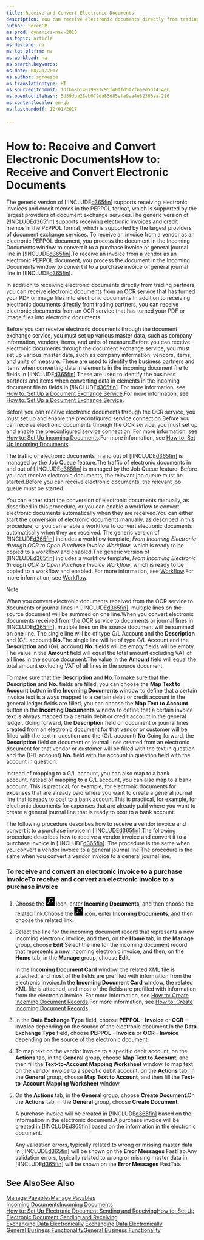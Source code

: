 ```yaml
---
title: Receive and Convert Electronic Documents
description: You can receive electronic documents directly from trading partners or from an OCR service.
author: SorenGP
ms.prod: dynamics-nav-2018
ms.topic: article
ms.devlang: na
ms.tgt_pltfrm: na
ms.workload: na
ms.search.keywords: 
ms.date: 08/21/2017
ms.author: sgroespe
ms.translationtype: HT
ms.sourcegitcommit: 1dfba8b14019991c95f40ffd5f7fbaed5df414eb
ms.openlocfilehash: 5d39dba28eb079da85d85efa9aa4e82366aaf216
ms.contentlocale: en-gb
ms.lasthandoff: 12/01/2017

---
```

# <a name="how-to-receive-and-convert-electronic-documents"></a><span data-ttu-id="85ba1-103">How to: Receive and Convert Electronic Documents</span><span class="sxs-lookup"><span data-stu-id="85ba1-103">How to: Receive and Convert Electronic Documents</span></span>
<span data-ttu-id="85ba1-104">The generic version of [!INCLUDE[d365fin](includes/d365fin_md.md)] supports receiving electronic invoices and credit memos in the PEPPOL format, which is supported by the largest providers of document exchange services.</span><span class="sxs-lookup"><span data-stu-id="85ba1-104">The generic version of [!INCLUDE[d365fin](includes/d365fin_md.md)] supports receiving electronic invoices and credit memos in the PEPPOL format, which is supported by the largest providers of document exchange services.</span></span> <span data-ttu-id="85ba1-105">To receive an invoice from a vendor as an electronic PEPPOL document, you process the document in the Incoming Documents window to convert it to a purchase invoice or general journal line in [!INCLUDE[d365fin](includes/d365fin_md.md)].</span><span class="sxs-lookup"><span data-stu-id="85ba1-105">To receive an invoice from a vendor as an electronic PEPPOL document, you process the document in the Incoming Documents window to convert it to a purchase invoice or general journal line in [!INCLUDE[d365fin](includes/d365fin_md.md)].</span></span>

 <span data-ttu-id="85ba1-106">In addition to receiving electronic documents directly from trading partners, you can receive electronic documents from an OCR service that has turned your PDF or image files into electronic documents.</span><span class="sxs-lookup"><span data-stu-id="85ba1-106">In addition to receiving electronic documents directly from trading partners, you can receive electronic documents from an OCR service that has turned your PDF or image files into electronic documents.</span></span>  

 <span data-ttu-id="85ba1-107">Before you can receive electronic documents through the document exchange service, you must set up various master data, such as company information, vendors, items, and units of measure.</span><span class="sxs-lookup"><span data-stu-id="85ba1-107">Before you can receive electronic documents through the document exchange service, you must set up various master data, such as company information, vendors, items, and units of measure.</span></span> <span data-ttu-id="85ba1-108">These are used to identify the business partners and items when converting data in elements in the incoming document file to fields in [!INCLUDE[d365fin](includes/d365fin_md.md)].</span><span class="sxs-lookup"><span data-stu-id="85ba1-108">These are used to identify the business partners and items when converting data in elements in the incoming document file to fields in [!INCLUDE[d365fin](includes/d365fin_md.md)].</span></span> <span data-ttu-id="85ba1-109">For more information, see [How to: Set Up a Document Exchange Service](across-how-to-set-up-a-document-exchange-service.md).</span><span class="sxs-lookup"><span data-stu-id="85ba1-109">For more information, see [How to: Set Up a Document Exchange Service](across-how-to-set-up-a-document-exchange-service.md).</span></span>  

 <span data-ttu-id="85ba1-110">Before you can receive electronic documents through the OCR service, you must set up and enable the preconfigured service connection.</span><span class="sxs-lookup"><span data-stu-id="85ba1-110">Before you can receive electronic documents through the OCR service, you must set up and enable the preconfigured service connection.</span></span> <span data-ttu-id="85ba1-111">For more information, see [How to: Set Up Incoming Documents](across-how-setup-income-documents.md).</span><span class="sxs-lookup"><span data-stu-id="85ba1-111">For more information, see [How to: Set Up Incoming Documents](across-how-setup-income-documents.md).</span></span>  

 <span data-ttu-id="85ba1-112">The traffic of electronic documents in and out of [!INCLUDE[d365fin](includes/d365fin_md.md)] is managed by the Job Queue feature.</span><span class="sxs-lookup"><span data-stu-id="85ba1-112">The traffic of electronic documents in and out of [!INCLUDE[d365fin](includes/d365fin_md.md)] is managed by the Job Queue feature.</span></span> <span data-ttu-id="85ba1-113">Before you can receive electronic documents, the relevant job queue must be started.</span><span class="sxs-lookup"><span data-stu-id="85ba1-113">Before you can receive electronic documents, the relevant job queue must be started.</span></span>  

 <span data-ttu-id="85ba1-114">You can either start the conversion of electronic documents manually, as described in this procedure, or you can enable a workflow to convert electronic documents automatically when they are received.</span><span class="sxs-lookup"><span data-stu-id="85ba1-114">You can either start the conversion of electronic documents manually, as described in this procedure, or you can enable a workflow to convert electronic documents automatically when they are received.</span></span> <span data-ttu-id="85ba1-115">The generic version of [!INCLUDE[d365fin](includes/d365fin_md.md)] includes a workflow template, *From Incoming Electronic through OCR to Open Purchase Invoice Workflow*, which is ready to be copied to a workflow and enabled.</span><span class="sxs-lookup"><span data-stu-id="85ba1-115">The generic version of [!INCLUDE[d365fin](includes/d365fin_md.md)] includes a workflow template, *From Incoming Electronic through OCR to Open Purchase Invoice Workflow*, which is ready to be copied to a workflow and enabled.</span></span> <span data-ttu-id="85ba1-116">For more information, see [Workflow](across-workflow.md).</span><span class="sxs-lookup"><span data-stu-id="85ba1-116">For more information, see [Workflow](across-workflow.md).</span></span>  

> [!NOTE]  
>  <span data-ttu-id="85ba1-117">When you convert electronic documents received from the OCR service to documents or journal lines in [!INCLUDE[d365fin](includes/d365fin_md.md)], multiple lines on the source document will be summed on one line.</span><span class="sxs-lookup"><span data-stu-id="85ba1-117">When you convert electronic documents received from the OCR service to documents or journal lines in [!INCLUDE[d365fin](includes/d365fin_md.md)], multiple lines on the source document will be summed on one line.</span></span> <span data-ttu-id="85ba1-118">The single line will be of type G/L Account and the **Description** and (G/L account) **No.**</span><span class="sxs-lookup"><span data-stu-id="85ba1-118">The single line will be of type G/L Account and the **Description** and (G/L account) **No.**</span></span> <span data-ttu-id="85ba1-119">fields will be empty.</span><span class="sxs-lookup"><span data-stu-id="85ba1-119">fields will be empty.</span></span> <span data-ttu-id="85ba1-120">The value in the **Amount** field will equal the total amount excluding VAT of all lines in the source document.</span><span class="sxs-lookup"><span data-stu-id="85ba1-120">The value in the **Amount** field will equal the total amount excluding VAT of all lines in the source document.</span></span>  
>   
>  <span data-ttu-id="85ba1-121">To make sure that the **Description** and **No.**</span><span class="sxs-lookup"><span data-stu-id="85ba1-121">To make sure that the **Description** and **No.**</span></span> <span data-ttu-id="85ba1-122">fields are filled, you can choose the **Map Text to Account** button in the **Incoming Documents** window to define that a certain invoice text is always mapped to a certain debit or credit account in the general ledger.</span><span class="sxs-lookup"><span data-stu-id="85ba1-122">fields are filled, you can choose the **Map Text to Account** button in the **Incoming Documents** window to define that a certain invoice text is always mapped to a certain debit or credit account in the general ledger.</span></span> <span data-ttu-id="85ba1-123">Going forward, the **Description** field on document or journal lines created from an electronic document for that vendor or customer will be filled with the text in question and the (G/L account) **No.**</span><span class="sxs-lookup"><span data-stu-id="85ba1-123">Going forward, the **Description** field on document or journal lines created from an electronic document for that vendor or customer will be filled with the text in question and the (G/L account) **No.**</span></span> <span data-ttu-id="85ba1-124">field with the account in question.</span><span class="sxs-lookup"><span data-stu-id="85ba1-124">field with the account in question.</span></span>  
>   
>  <span data-ttu-id="85ba1-125">Instead of mapping to a G/L account, you can also map to a bank account.</span><span class="sxs-lookup"><span data-stu-id="85ba1-125">Instead of mapping to a G/L account, you can also map to a bank account.</span></span> <span data-ttu-id="85ba1-126">This is practical, for example, for electronic documents for expenses that are already paid where you want to create a general journal line that is ready to post to a bank account.</span><span class="sxs-lookup"><span data-stu-id="85ba1-126">This is practical, for example, for electronic documents for expenses that are already paid where you want to create a general journal line that is ready to post to a bank account.</span></span>  

 <span data-ttu-id="85ba1-127">The following procedure describes how to receive a vendor invoice and convert it to a purchase invoice in [!INCLUDE[d365fin](includes/d365fin_md.md)].</span><span class="sxs-lookup"><span data-stu-id="85ba1-127">The following procedure describes how to receive a vendor invoice and convert it to a purchase invoice in [!INCLUDE[d365fin](includes/d365fin_md.md)].</span></span> <span data-ttu-id="85ba1-128">The procedure is the same when you convert a vendor invoice to a general journal line.</span><span class="sxs-lookup"><span data-stu-id="85ba1-128">The procedure is the same when you convert a vendor invoice to a general journal line.</span></span>  

### <a name="to-receive-and-convert-an-electronic-invoice-to-a-purchase-invoice"></a><span data-ttu-id="85ba1-129">To receive and convert an electronic invoice to a purchase invoice</span><span class="sxs-lookup"><span data-stu-id="85ba1-129">To receive and convert an electronic invoice to a purchase invoice</span></span>  

1.  <span data-ttu-id="85ba1-130">Choose the ![Search for Page or Report](media/ui-search/search_small.png "Search for Page or Report icon") icon, enter **Incoming Documents**, and then choose the related link.</span><span class="sxs-lookup"><span data-stu-id="85ba1-130">Choose the ![Search for Page or Report](media/ui-search/search_small.png "Search for Page or Report icon") icon, enter **Incoming Documents**, and then choose the related link.</span></span>  

2.  <span data-ttu-id="85ba1-131">Select the line for the incoming document record that represents a new incoming electronic invoice, and then, on the **Home** tab, in the **Manage** group, choose **Edit**.</span><span class="sxs-lookup"><span data-stu-id="85ba1-131">Select the line for the incoming document record that represents a new incoming electronic invoice, and then, on the **Home** tab, in the **Manage** group, choose **Edit**.</span></span>  

     <span data-ttu-id="85ba1-132">In the **Incoming Document Card** window, the related XML file is attached, and most of the fields are prefilled with information from the electronic invoice.</span><span class="sxs-lookup"><span data-stu-id="85ba1-132">In the **Incoming Document Card** window, the related XML file is attached, and most of the fields are prefilled with information from the electronic invoice.</span></span> <span data-ttu-id="85ba1-133">For more information, see [How to: Create Incoming Document Records](across-how-create-income-document-records.md).</span><span class="sxs-lookup"><span data-stu-id="85ba1-133">For more information, see [How to: Create Incoming Document Records](across-how-create-income-document-records.md).</span></span>  

3.  <span data-ttu-id="85ba1-134">In the **Data Exchange Type** field, choose **PEPPOL - Invoice** or **OCR – Invoice** depending on the source of the electronic document.</span><span class="sxs-lookup"><span data-stu-id="85ba1-134">In the **Data Exchange Type** field, choose **PEPPOL - Invoice** or **OCR – Invoice** depending on the source of the electronic document.</span></span>  

4.  <span data-ttu-id="85ba1-135">To map text on the vendor invoice to a specific debit account, on the **Actions** tab, in the **General** group, choose **Map Text to Account**, and then fill the **Text-to-Account Mapping Worksheet** window.</span><span class="sxs-lookup"><span data-stu-id="85ba1-135">To map text on the vendor invoice to a specific debit account, on the **Actions** tab, in the **General** group, choose **Map Text to Account**, and then fill the **Text-to-Account Mapping Worksheet** window.</span></span>  

5.  <span data-ttu-id="85ba1-136">On the **Actions** tab, in the **General** group, choose **Create Document**.</span><span class="sxs-lookup"><span data-stu-id="85ba1-136">On the **Actions** tab, in the **General** group, choose **Create Document**.</span></span>  

     <span data-ttu-id="85ba1-137">A purchase invoice will be created in [!INCLUDE[d365fin](includes/d365fin_md.md)] based on the information in the electronic document.</span><span class="sxs-lookup"><span data-stu-id="85ba1-137">A purchase invoice will be created in [!INCLUDE[d365fin](includes/d365fin_md.md)] based on the information in the electronic document.</span></span>  

     <span data-ttu-id="85ba1-138">Any validation errors, typically related to wrong or missing master data in [!INCLUDE[d365fin](includes/d365fin_md.md)] will be shown on the **Error Messages** FastTab.</span><span class="sxs-lookup"><span data-stu-id="85ba1-138">Any validation errors, typically related to wrong or missing master data in [!INCLUDE[d365fin](includes/d365fin_md.md)] will be shown on the **Error Messages** FastTab.</span></span>  

## <a name="see-also"></a><span data-ttu-id="85ba1-139">See Also</span><span class="sxs-lookup"><span data-stu-id="85ba1-139">See Also</span></span>  
[<span data-ttu-id="85ba1-140">Manage Payables</span><span class="sxs-lookup"><span data-stu-id="85ba1-140">Manage Payables</span></span>](payables-manage-payables.md)  
[<span data-ttu-id="85ba1-141">Incoming Documents</span><span class="sxs-lookup"><span data-stu-id="85ba1-141">Incoming Documents</span></span>](across-income-documents.md)  
[<span data-ttu-id="85ba1-142">How to: Set Up Electronic Document Sending and Receiving</span><span class="sxs-lookup"><span data-stu-id="85ba1-142">How to: Set Up Electronic Document Sending and Receiving</span></span>](across-how-to-set-up-electronic-document-sending-and-receiving.md)  
<span data-ttu-id="85ba1-143">[Exchanging Data Electronically](across-data-exchange.md) </span><span class="sxs-lookup"><span data-stu-id="85ba1-143">[Exchanging Data Electronically](across-data-exchange.md) </span></span>  
[<span data-ttu-id="85ba1-144">General Business Functionality</span><span class="sxs-lookup"><span data-stu-id="85ba1-144">General Business Functionality</span></span>](ui-across-business-areas.md)  

